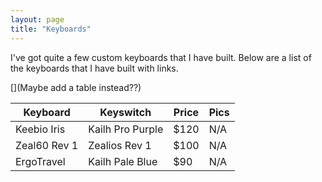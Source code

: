 ```yaml
---
layout: page
title: "Keyboards"
---
```



I've got quite a few custom keyboards that I have built. Below are a list of the keyboards that I have built with links.

[](Maybe add a table instead??)

| Keyboard     | Keyswitch | Price | Pics |
|--------------|-----------|-------|------|
| Keebio Iris  | Kailh Pro Purple | $120 | N/A
| Zeal60 Rev 1 | Zealios Rev 1 | $100 | N/A
| ErgoTravel   | Kailh Pale Blue | $90 | N/A
